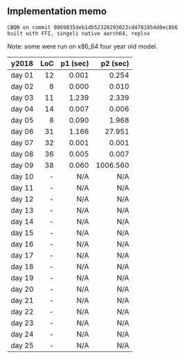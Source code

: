 ## Implementation memo

```
CBQN on commit 0869835deb1db52320293023cd4781854d8ec8b6
built with FFI, singeli native aarch64, replxx
```

Note: some were run on x86_64 four year old model.


| y2018  | LoC | p1 (sec) | p2 (sec) |
|--------|----:|---------:|---------:|
| day 01 |  12 |    0.001 |    0.254 |
| day 02 |   8 |    0.000 |    0.010 |
| day 03 |  11 |    1.239 |    2.339 |
| day 04 |  14 |    0.007 |    0.006 |
| day 05 |   8 |    0.090 |    1.968 |
| day 06 |  31 |    1.166 |   27.951 |
| day 07 |  32 |    0.001 |    0.001 |
| day 08 |  36 |    0.005 |    0.007 |
| day 09 |  38 |    0.060 | 1006.560 |
| day 10 |   - |      N/A |      N/A |
| day 11 |   - |      N/A |      N/A |
| day 12 |   - |      N/A |      N/A |
| day 13 |   - |      N/A |      N/A |
| day 14 |   - |      N/A |      N/A |
| day 15 |   - |      N/A |      N/A |
| day 16 |   - |      N/A |      N/A |
| day 17 |   - |      N/A |      N/A |
| day 18 |   - |      N/A |      N/A |
| day 19 |   - |      N/A |      N/A |
| day 20 |   - |      N/A |      N/A |
| day 21 |   - |      N/A |      N/A |
| day 22 |   - |      N/A |      N/A |
| day 23 |   - |      N/A |      N/A |
| day 24 |   - |      N/A |      N/A |
| day 25 |   - |      N/A |      N/A |

